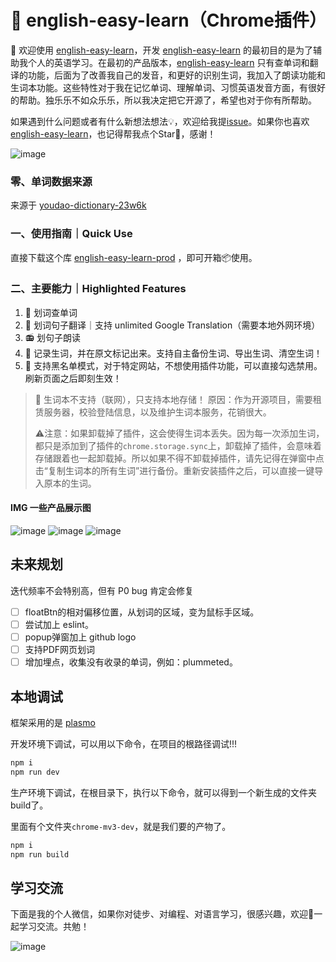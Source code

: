 # 🍊 english-easy-learn（Chrome插件）
👏 欢迎使用 [english-easy-learn](https://github.com/Lu-HuaiLiang/english-easy-learn-chrome-extension)，开发 [english-easy-learn](https://github.com/Lu-HuaiLiang/english-easy-learn-chrome-extension) 的最初目的是为了辅助我个人的英语学习。在最初的产品版本，[english-easy-learn](https://github.com/Lu-HuaiLiang/english-easy-learn-chrome-extension) 只有查单词和翻译的功能，后面为了改善我自己的发音，和更好的识别生词，我加入了朗读功能和生词本功能。这些特性对于我在记忆单词、理解单词、习惯英语发音方面，有很好的帮助。独乐乐不如众乐乐，所以我决定把它开源了，希望也对于你有所帮助。

如果遇到什么问题或者有什么新想法想法💡，欢迎给我提[issue](https://github.com/Lu-HuaiLiang/english-easy-learn-chrome-extension/issues)。如果你也喜欢 [english-easy-learn](https://github.com/Lu-HuaiLiang/english-easy-learn-chrome-extension)，也记得帮我点个Star🌟，感谢！

![image](https://github.com/Lu-HuaiLiang/english-easy-learn/assets/49161826/80ae65a3-dad4-423a-97f1-68af07005414)

### 零、单词数据来源
来源于 [youdao-dictionary-23w6k](https://github.com/Lu-HuaiLiang/youdao-dictionary-23w6k)

### 一、使用指南｜Quick Use

直接下载这个库 [english-easy-learn-prod](https://github.com/Lu-HuaiLiang/english-easy-learn-prod/tree/main) ，即可开箱📦使用。

### 二、主要能力｜Highlighted Features

1. 📝 划词查单词
2. 📝 划词句子翻译｜支持 unlimited Google Translation（需要本地外网环境）
3. 📻 划句子朗读
4. 🌟 记录生词，并在原文标记出来。支持自主备份生词、导出生词、清空生词！
5. 🚫 支持黑名单模式，对于特定网站，不想使用插件功能，可以直接勾选禁用。刷新页面之后即刻生效！

> 🚫 生词本不支持（联网），只支持本地存储！
> 原因：作为开源项目，需要租赁服务器，校验登陆信息，以及维护生词本服务，花销很大。
>
> ⚠️注意：如果卸载掉了插件，这会使得生词本丢失。因为每一次添加生词，都只是添加到了插件的`chrome.storage.sync`上，卸载掉了插件，会意味着存储跟着也一起卸载掉。所以如果不得不卸载掉插件，请先记得在弹窗中点击“复制生词本的所有生词”进行备份。重新安装插件之后，可以直接一键导入原本的生词。

#### IMG 一些产品展示图
![image](https://github.com/Lu-HuaiLiang/english-search/assets/49161826/882d450b-d2b2-4cf9-adb6-fe92784f43a1)
![image](https://github.com/Lu-HuaiLiang/english-search/assets/49161826/0491959e-3f03-4c35-a41a-50e9b7349293)
![image](https://github.com/Lu-HuaiLiang/english-search/assets/49161826/519ed1ab-8b1e-4aad-9fcb-cfcc546d961f)

## 未来规划
迭代频率不会特别高，但有 P0 bug 肯定会修复
- [ ] floatBtn的相对偏移位置，从划词的区域，变为鼠标手区域。
- [ ] 尝试加上 eslint。
- [ ] popup弹窗加上 github logo
- [ ] 支持PDF网页划词
- [ ] 增加埋点，收集没有收录的单词，例如：plummeted。

## 本地调试
框架采用的是 [plasmo](https://github.com/PlasmoHQ/plasmo)

开发环境下调试，可以用以下命令，在项目的根路径调试!!!
```sh
npm i
npm run dev
```

生产环境下调试，在根目录下，执行以下命令，就可以得到一个新生成的文件夹build了。

里面有个文件夹`chrome-mv3-dev`，就是我们要的产物了。
```sh
npm i
npm run build
```

## 学习交流
下面是我的个人微信，如果你对徒步、对编程、对语言学习，很感兴趣，欢迎👏一起学习交流。共勉！

![image](https://github.com/Lu-HuaiLiang/english-easy-learn/assets/49161826/f9e9cbed-d0ef-444c-acf6-37fbecfa60ef)




